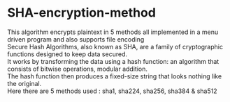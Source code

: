 # SHA-encryption-method
This algorithm encrypts plaintext in 5 methods all implemented in a menu driven program and also supports file encoding<br />
Secure Hash Algorithms, also known as SHA, are a family of cryptographic functions designed to keep data secured.<br />
It works by transforming the data using a hash function: an algorithm that consists of bitwise operations, modular addition.<br />
The hash function then produces a fixed-size string that looks nothing like the original.<br />
Here there are 5 methods used : sha1, sha224, sha256, sha384 & sha512
